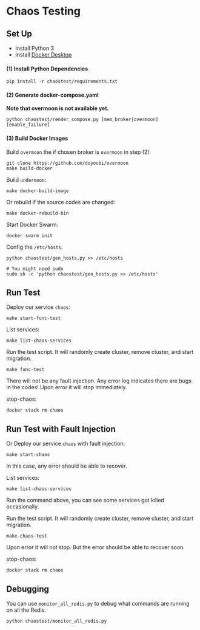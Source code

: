 # Chaos Testing

## Set Up

- Install Python 3
- Install [Docker Desktop](https://www.docker.com/products/docker-desktop)

#### (1) Install Python Dependencies
```
pip install -r chaostest/requirements.txt
```

#### (2) Generate docker-compose.yaml
**Note that overmoon is not available yet.**
```
python chaostest/render_compose.py [mem_broker|overmoon] [enable_failure]
```

#### (3) Build Docker Images

Build `overmoon` the if chosen broker is `overmoon` in step (2):
```
git clone https://github.com/doyoubi/overmoon
make build-docker
```

Build `undermoon`:
```
make docker-build-image
```

Or rebuild if the source codes are changed:
```
make docker-rebuild-bin
```

Start Docker Swarm:
```
docker swarm init
```

Config the `/etc/hosts`.
```
python chaostest/gen_hosts.py >> /etc/hosts

# You might need sudo
sudo sh -c 'python chaostest/gen_hosts.py >> /etc/hosts'
```

## Run Test

Deploy our service `chaos`:
```
make start-func-test
```

List services:
```
make list-chaos-services
```

Run the test script. It will randomly create cluster, remove cluster, and start migration.
```
make func-test
```
There will not be any fault injection. Any error log indicates there are bugs in the codes!
Upon error it will stop immediately.

stop-chaos:
```
docker stack rm chaos
```

## Run Test with Fault Injection
Or Deploy our service `chaos` with fault injection:
```
make start-chaos
```
In this case, any error should be able to recover.

List services:
```
make list-chaos-services
```

Run the command above, you can see some services got killed occasionally.

Run the test script. It will randomly create cluster, remove cluster, and start migration.
```
make chaos-test
```
Upon error it will not stop. But the error should be able to recover soon.

stop-chaos:
```
docker stack rm chaos
```

## Debugging

You can use `monitor_all_redis.py` to debug what commands are running on all the Redis.
```
python chaostest/monitor_all_redis.py
```

